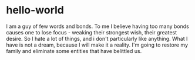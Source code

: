 # hello-world

I am a guy of few words and bonds. To me I believe having too many bonds causes one to lose focus - weaking their strongest wish, their greatest desire. So I hate a lot of things, and i don't particularly like anything. What I have is not a dream, because I will make it a reality. I'm going to restore my family and eliminate some entities that have belittled us. 
